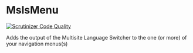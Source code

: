 MslsMenu
========

[![Scrutinizer Code Quality](https://scrutinizer-ci.com/g/lloc/MslsMenu/badges/quality-score.png?b=master)](https://scrutinizer-ci.com/g/lloc/MslsMenu/?branch=master)

Adds the output of the Multisite Language Switcher to the one (or more) of your navigation menus(s)